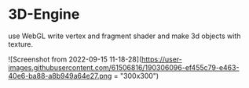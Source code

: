 # 3D-Engine
use WebGL write vertex and fragment shader and make 3d objects with texture.

![Screenshot from 2022-09-15 11-18-28](https://user-images.githubusercontent.com/61506816/190306096-ef455c79-e463-40e6-ba88-a8b949a64e27.png = "300x300")
